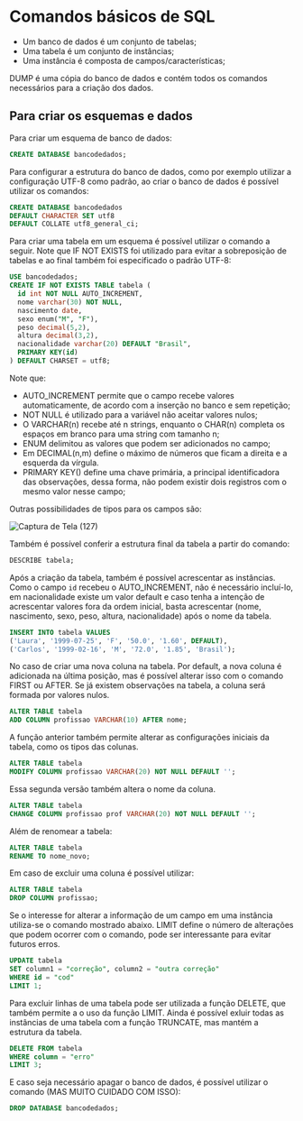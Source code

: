 # Comandos básicos de SQL

- Um banco de dados é um conjunto de tabelas;
- Uma tabela é um conjunto de instâncias;
- Uma instância é composta de campos/características;

DUMP é uma cópia do banco de dados e contém todos os comandos necessários para a criação dos dados.

## Para criar os esquemas e dados

Para criar um esquema de banco de dados:

``` sql
CREATE DATABASE bancodedados; 
```

Para configurar a estrutura do banco de dados, como por exemplo utilizar a configuração UTF-8 como padrão, ao criar o banco de dados é possível utilizar os comandos:

``` sql
CREATE DATABASE bancodedados
DEFAULT CHARACTER SET utf8
DEFAULT COLLATE utf8_general_ci;
```

Para criar uma tabela em um esquema é possível utilizar o comando a seguir. Note que IF NOT EXISTS foi utilizado para evitar a sobreposição de tabelas e ao final também foi especificado o padrão UTF-8:

``` sql
USE bancodedados; 
CREATE IF NOT EXISTS TABLE tabela (
  id int NOT NULL AUTO_INCREMENT,
  nome varchar(30) NOT NULL,
  nascimento date,
  sexo enum("M", "F"),
  peso decimal(5,2),
  altura decimal(3,2),
  nacionalidade varchar(20) DEFAULT "Brasil",
  PRIMARY KEY(id)
) DEFAULT CHARSET = utf8;
```

Note que:

- AUTO_INCREMENT permite que o campo recebe valores automaticamente, de acordo com a inserção no banco e sem repetição;
- NOT NULL é utilizado para a variável não aceitar valores nulos;
- O VARCHAR(n) recebe até n strings, enquanto o CHAR(n) completa os espaços em branco para uma string com tamanho n;
- ENUM delimitou as valores que podem ser adicionados no campo;
- Em DECIMAL(n,m) define o máximo de números que ficam a direita e a esquerda da vírgula. 
- PRIMARY KEY() define uma chave primária, a principal identificadora das observações, dessa forma, não podem existir dois registros com o mesmo valor nesse campo;

Outras possibilidades de tipos para os campos são:

![Captura de Tela (127)](https://user-images.githubusercontent.com/57160675/167003960-6957a2b8-b5b8-4c48-8a3a-7fe7a9d5f936.png)

Também é possível conferir a estrutura final da tabela a partir do comando:

``` sql
DESCRIBE tabela; 
```
Após a criação da tabela, também é possível acrescentar as instâncias. Como o campo `id` recebeu o AUTO_INCREMENT, não é necessário incluí-lo, em nacionalidade existe um valor default e caso tenha a intenção de acrescentar valores fora da ordem inicial, basta acrescentar (nome, nascimento, sexo, peso, altura, nacionalidade) após o nome da tabela.

``` sql
INSERT INTO tabela VALUES
('Laura', '1999-07-25', 'F', '50.0', '1.60', DEFAULT),
('Carlos', '1999-02-16', 'M', '72.0', '1.85', 'Brasil');
```

No caso de criar uma nova coluna na tabela. Por default, a nova coluna é adicionada na última posição, mas é possível alterar isso com o comando FIRST ou AFTER. Se já existem observações na tabela, a coluna será formada por valores nulos.

``` sql
ALTER TABLE tabela
ADD COLUMN profissao VARCHAR(10) AFTER nome;
```

A função anterior também permite alterar as configurações iniciais da tabela, como os tipos das colunas.

``` sql
ALTER TABLE tabela
MODIFY COLUMN profissao VARCHAR(20) NOT NULL DEFAULT '';
```

Essa segunda versão também altera o nome da coluna.

``` sql
ALTER TABLE tabela
CHANGE COLUMN profissao prof VARCHAR(20) NOT NULL DEFAULT '';
```

Além de renomear a tabela:

``` sql
ALTER TABLE tabela
RENAME TO nome_novo;
```

Em caso de excluir uma coluna é possível utilizar:

``` sql
ALTER TABLE tabela
DROP COLUMN profissao;
```

Se o interesse for alterar a informação de um campo em uma instância utiliza-se o comando mostrado abaixo.  LIMIT define o número de alterações que podem ocorrer com o comando, pode ser interessante para evitar futuros erros.

``` sql
UPDATE tabela
SET column1 = "correção", column2 = "outra correção"
WHERE id = "cod"
LIMIT 1;
```

Para excluir linhas de uma tabela pode ser utilizada a função DELETE, que também permite a o uso da função LIMIT. Ainda é possível exluir todas as instâncias de uma tabela com a função TRUNCATE, mas mantém a estrutura da tabela.

``` sql
DELETE FROM tabela
WHERE column = "erro"
LIMIT 3;
```

E caso seja necessário apagar o banco de dados, é possível utilizar o comando (MAS MUITO CUIDADO COM ISSO):

``` sql
DROP DATABASE bancodedados; 
```




